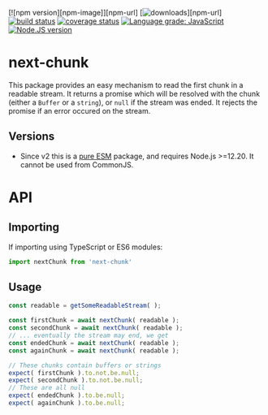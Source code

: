 [![npm version][npm-image]][npm-url]
[![downloads][downloads-image]][npm-url]
[![build status][build-image]][build-url]
[![coverage status][coverage-image]][coverage-url]
[![Language grade: JavaScript][lgtm-image]][lgtm-url]
[![Node.JS version][node-version]][node-url]


# next-chunk

This package provides an easy mechanism to read the first chunk in a readable stream. It returns a promise which will be resolved with the chunk (either a `Buffer` or a `string`), or `null` if the stream was ended. It rejects the promise if an error occured on the stream.


## Versions

 * Since v2 this is a [pure ESM][pure-esm] package, and requires Node.js >=12.20. It cannot be used from CommonJS.


# API

## Importing

If importing using TypeScript or ES6 modules:

```ts
import nextChunk from 'next-chunk'
```

## Usage

```ts
const readable = getSomeReadableStream( );

const firstChunk = await nextChunk( readable );
const secondChunk = await nextChunk( readable );
// ... eventually the stream may end, we get
const endedChunk = await nextChunk( readable );
const againChunk = await nextChunk( readable );

// These chunks contain buffers or strings
expect( firstChunk ).to.not.be.null;
expect( secondChunk ).to.not.be.null;
// These are all null
expect( endedChunk ).to.be.null;
expect( againChunk ).to.be.null;
```

[downloads-image]: https://img.shields.io/npm/dm/next-chunk.svg
[build-image]: https://img.shields.io/github/workflow/status/grantila/next-chunk/Master.svg
[build-url]: https://github.com/grantila/next-chunk/actions?query=workflow%3AMaster
[coverage-image]: https://coveralls.io/repos/github/grantila/next-chunk/badge.svg?branch=master
[coverage-url]: https://coveralls.io/github/grantila/next-chunk?branch=master
[lgtm-image]: https://img.shields.io/lgtm/grade/javascript/g/grantila/next-chunk.svg?logo=lgtm&logoWidth=18
[lgtm-url]: https://lgtm.com/projects/g/grantila/next-chunk/context:javascript
[node-version]: https://img.shields.io/node/v/next-chunk
[node-url]: https://nodejs.org/en/
[pure-esm]: https://gist.github.com/sindresorhus/a39789f98801d908bbc7ff3ecc99d99c